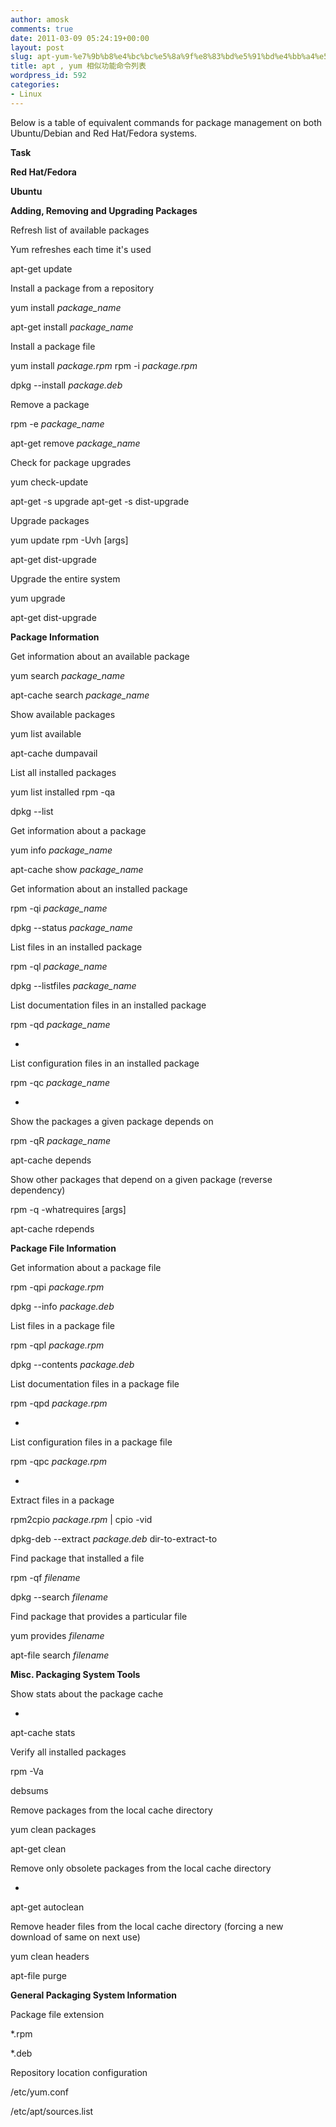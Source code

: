 ```yaml
---
author: amosk
comments: true
date: 2011-03-09 05:24:19+00:00
layout: post
slug: apt-yum-%e7%9b%b8%e4%bc%bc%e5%8a%9f%e8%83%bd%e5%91%bd%e4%bb%a4%e5%88%97%e8%a1%a8
title: apt , yum 相似功能命令列表
wordpress_id: 592
categories:
- Linux
---
```


Below is a table of equivalent commands for package management on both Ubuntu/Debian and Red Hat/Fedora systems.








**Task**


**Red Hat/Fedora**


**Ubuntu**






**Adding, Removing and Upgrading Packages**






Refresh list of available packages


Yum refreshes each time it's used


apt-get update






Install a package from a repository


yum install _package_name_


apt-get install _package_name_






Install a package file


yum install _package.rpm_
rpm -i _package.rpm_


dpkg --install _package.deb_






Remove a package


rpm -e _package_name_


apt-get remove _package_name_






Check for package upgrades


yum check-update


apt-get -s upgrade
apt-get -s dist-upgrade






Upgrade packages


yum update
rpm -Uvh [args]


apt-get dist-upgrade






Upgrade the entire system


yum upgrade


apt-get dist-upgrade






**Package Information**






Get information about an available package


yum search _package_name_


apt-cache search _package_name_






Show available packages


yum list available


apt-cache dumpavail






List all installed packages


yum list installed
rpm -qa


dpkg --list






Get information about a package


yum info _package_name_


apt-cache show _package_name_






Get information about an installed package


rpm -qi _package_name_


dpkg --status _package_name_






List files in an installed package


rpm -ql _package_name_


dpkg --listfiles _package_name_






List documentation files in an installed package


rpm -qd _package_name_


-






List configuration files in an installed package


rpm -qc _package_name_


-






Show the packages a given package depends on


rpm -qR _package_name_


apt-cache depends






Show other packages that depend on a
given package (reverse dependency)


rpm -q -whatrequires [args]


apt-cache rdepends






**Package File Information**






Get information about a package file


rpm -qpi _package.rpm_


dpkg --info _package.deb_






List files in a package file


rpm -qpl _package.rpm_


dpkg --contents _package.deb_






List documentation files in a package file


rpm -qpd _package.rpm_


-






List configuration files in a package file


rpm -qpc _package.rpm_


-






Extract files in a package


rpm2cpio _package.rpm_ | cpio -vid


dpkg-deb --extract _package.deb_ dir-to-extract-to






Find package that installed a file


rpm -qf _filename_


dpkg --search _filename_






Find package that provides a particular file


yum provides _filename_


apt-file search _filename_






**Misc. Packaging System Tools**






Show stats about the package cache


-


apt-cache stats






Verify all installed packages


rpm -Va


debsums






Remove packages from the local cache directory


yum clean packages


apt-get clean






Remove only obsolete packages from the local cache directory


-


apt-get autoclean






Remove header files from the local cache directory
(forcing a new download of same on next use)


yum clean headers


apt-file purge






**General Packaging System Information**






Package file extension


*.rpm


*.deb






Repository location configuration


/etc/yum.conf


/etc/apt/sources.list




